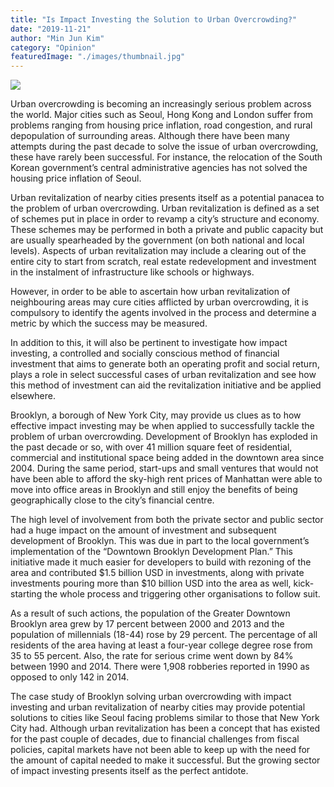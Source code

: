 ```yaml
---
title: "Is Impact Investing the Solution to Urban Overcrowding?"
date: "2019-11-21"
author: "Min Jun Kim"
category: "Opinion"
featuredImage: "./images/thumbnail.jpg"
---
```


![](/images/thumbnail.jpg)

Urban overcrowding is becoming an increasingly serious problem across the world. Major cities such as Seoul, Hong Kong and London suffer from problems ranging from housing price inflation, road congestion, and rural depopulation of surrounding areas. Although there have been many attempts during the past decade to solve the issue of urban overcrowding, these have rarely been successful. For instance, the relocation of the South Korean government’s central administrative agencies has not solved the housing price inflation of Seoul.

Urban revitalization of nearby cities presents itself as a potential panacea to the problem of urban overcrowding. Urban revitalization is defined as a set of schemes put in place in order to revamp a city’s structure and economy. These schemes may be performed in both a private and public capacity but are usually spearheaded by the government (on both national and local levels). Aspects of urban revitalization may include a clearing out of the entire city to start from scratch, real estate redevelopment and investment in the instalment of infrastructure like schools or highways.

However, in order to be able to ascertain how urban revitalization of neighbouring areas may cure cities afflicted by urban overcrowding, it is compulsory to identify the agents involved in the process and determine a metric by which the success may be measured.

In addition to this, it will also be pertinent to investigate how impact investing, a controlled and socially conscious method of financial investment that aims to generate both an operating profit and social return, plays a role in select successful cases of urban revitalization and see how this method of investment can aid the revitalization initiative and be applied elsewhere.

Brooklyn, a borough of New York City, may provide us clues as to how effective impact investing may be when applied to successfully tackle the problem of urban overcrowding. Development of Brooklyn has exploded in the past decade or so, with over 41 million square feet of residential, commercial and institutional space being added in the downtown area since 2004. During the same period, start-ups and small ventures that would not have been able to afford the sky-high rent prices of Manhattan were able to move into office areas in Brooklyn and still enjoy the benefits of being geographically close to the city’s financial centre.

The high level of involvement from both the private sector and public sector had a huge impact on the amount of investment and subsequent development of Brooklyn. This was due in part to the local government’s implementation of the “Downtown Brooklyn Development Plan.” This initiative made it much easier for developers to build with rezoning of the area and contributed $1.5 billion USD in investments, along with private investments pouring more than $10 billion USD into the area as well, kick-starting the whole process and triggering other organisations to follow suit.

As a result of such actions, the population of the Greater Downtown Brooklyn area grew by 17 percent between 2000 and 2013 and the population of millennials (18-44) rose by 29 percent. The percentage of all residents of the area having at least a four-year college degree rose from 35 to 55 percent. Also, the rate for serious crime went down by 84% between 1990 and 2014. There were 1,908 robberies reported in 1990 as opposed to only 142 in 2014.

The case study of Brooklyn solving urban overcrowding with impact investing and urban revitalization of nearby cities may provide potential solutions to cities like Seoul facing problems similar to those that New York City had. Although urban revitalization has been a concept that has existed for the past couple of decades, due to financial challenges from fiscal policies, capital markets have not been able to keep up with the need for the amount of capital needed to make it successful. But the growing sector of impact investing presents itself as the perfect antidote.
